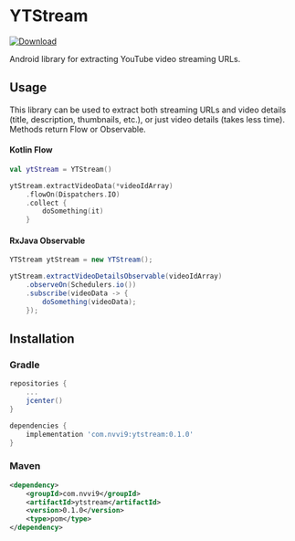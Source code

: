 # YTStream
[ ![Download](https://api.bintray.com/packages/nvvi9/maven/YTStream/images/download.svg) ](https://bintray.com/nvvi9/maven/YTStream/_latestVersion)

Android library for extracting YouTube video streaming URLs.

## Usage
This library can be used to extract both streaming URLs and video details (title, description, thumbnails, etc.), or just video details (takes less time).
Methods return Flow or Observable.
#### Kotlin Flow
```kotlin
val ytStream = YTStream()

ytStream.extractVideoData(*videoIdArray)
    .flowOn(Dispatchers.IO)
    .collect {
        doSomething(it)
    }
```
#### RxJava Observable
```java
YTStream ytStream = new YTStream();

ytStream.extractVideoDetailsObservable(videoIdArray)
    .observeOn(Schedulers.io())
    .subscribe(videoData -> {
        doSomething(videoData);
    });
```
## Installation
### Gradle
```groovy
repositories {
    ...
    jcenter()
}

dependencies {
    implementation 'com.nvvi9:ytstream:0.1.0'
}
```
### Maven
```xml
<dependency>
    <groupId>com.nvvi9</groupId>
    <artifactId>ytstream</artifactId>
    <version>0.1.0</version>
    <type>pom</type>
</dependency>
```